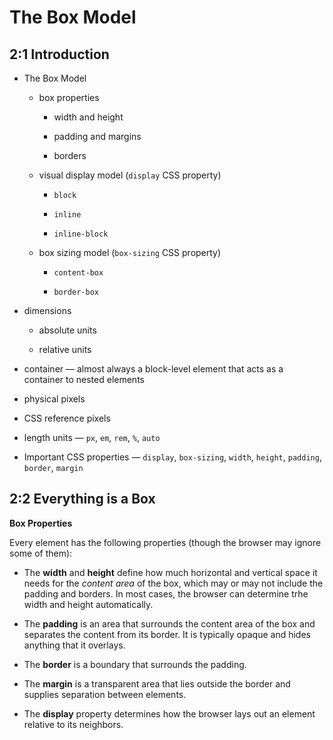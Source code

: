 # The Box Model

## 2:1 Introduction

* The Box Model
  
  * box properties
    
    * width and height
    
    * padding and margins
    
    * borders
  
  * visual display model (`display` CSS property)
    
    * `block`
    
    * `inline`
    
    * `inline-block`
  
  * box sizing model (`box-sizing` CSS property)
    
    * `content-box`
    
    * `border-box`

* dimensions
  
  * absolute units
  
  * relative units

* container &mdash; almost always a block-level element that acts as a container to nested elements

* physical pixels

* CSS reference pixels

* length units &mdash; `px`, `em`, `rem`, `%`, `auto`

* Important CSS properties &mdash; `display`, `box-sizing`, `width`, `height`, `padding`, `border`, `margin`

## 2:2 Everything is a Box

**Box Properties**

Every element has the following properties (though the browser may ignore some of them):

* The  **width** and **height** define how much horizontal and vertical space it needs for the *content area* of the box, which may or may not include the padding and borders. In most cases, the browser can determine trhe width and height automatically.

* The **padding** is an area that surrounds the content area of the box and separates the content from its border. It is typically opaque and hides anything that it overlays.

* The **border** is a boundary that surrounds the padding.

* The **margin** is a transparent area that lies outside the border and supplies separation between elements.

* The **display** property determines how the browser lays out an element relative to its neighbors.
